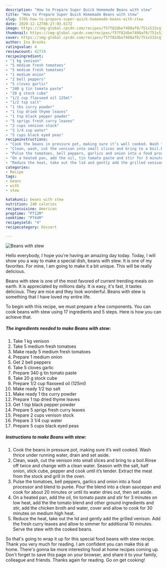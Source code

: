 ```yaml
---
description: "How to Prepare Super Quick Homemade Beans with stew"
title: "How to Prepare Super Quick Homemade Beans with stew"
slug: 5705-how-to-prepare-super-quick-homemade-beans-with-stew
date: 2020-12-12T06:27:03.617Z
image: https://img-global.cpcdn.com/recipes/f57f82dbe7408af0/751x532cq70/beans-with-stew-recipe-main-photo.jpg
thumbnail: https://img-global.cpcdn.com/recipes/f57f82dbe7408af0/751x532cq70/beans-with-stew-recipe-main-photo.jpg
cover: https://img-global.cpcdn.com/recipes/f57f82dbe7408af0/751x532cq70/beans-with-stew-recipe-main-photo.jpg
author: Ina Brooks
ratingvalue: 4
reviewcount: 42719
recipeingredient:
- "1 kg venison"
- "5 medium fresh tomatoes"
- "5 medium fresh tomatoes"
- "1 medium onion"
- "2 bell peppers"
- "5 cloves garlic"
- "340 g tin tomato paste"
- "20 g stock cube"
- "1/2 cup flaxseed oil 125ml"
- "1/2 tsp salt"
- "1 tbs curry powder"
- "1 tsp dried thyme leaves"
- "1 tsp black pepper powder"
- "5 sprigs fresh curry leaves"
- "2 cups venison stock"
- "3 1/4 cup water"
- "5 cups black eyed peas"
recipeinstructions:
- "Cook the beans in pressure pot, making sure it’s well cooked. Wash thrice under running water, drain and set aside."
- "Clean, wash, cut the venison into small slices and bring to a boil.Rinse off twice and change with a clean water. Season with the salt, half onion, stick cube, pepper and cook until it’s tender. Extract the meat from the stock and grill in the oven."
- "Pulse the tomatoes, bell peppers, garlics and onion into a food processor and blend to purée. Pour the blend into a clean saucepan and cook for about 20 minutes or until its water dries out, then set aside."
- "On a heated pan, add the oil, tin tomato paste and stir for 3 minutes on low heat, add the the tomato blend and other ground ingredients and stir, add the chicken broth and water, cover and allow to cook for 30 minutes on medium high heat."
- "Reduce the heat, take out the lid and gently add the grilled venison. Add the fresh curry leaves and allow to simmer for additional 10 minutes. Serve the stew with the cooked beans."
categories:
- Recipe
tags:
- beans
- with
- stew

katakunci: beans with stew 
nutrition: 248 calories
recipecuisine: American
preptime: "PT12M"
cooktime: "PT44M"
recipeyield: "4"
recipecategory: Dessert

---
```



![Beans with stew](https://img-global.cpcdn.com/recipes/f57f82dbe7408af0/751x532cq70/beans-with-stew-recipe-main-photo.jpg)

Hello everybody, I hope you're having an amazing day today. Today, I will show you a way to make a special dish, beans with stew. It is one of my favorites. For mine, I am going to make it a bit unique. This will be really delicious.



Beans with stew is one of the most favored of current trending meals on earth. It is appreciated by millions daily. It is easy, it's fast, it tastes delicious. They are nice and they look wonderful. Beans with stew is something that I have loved my entire life.


To begin with this recipe, we must prepare a few components. You can cook beans with stew using 17 ingredients and 5 steps. Here is how you can achieve that.

<!--inarticleads1-->

##### The ingredients needed to make Beans with stew:

1. Take 1 kg venison
1. Take 5 medium fresh tomatoes
1. Make ready 5 medium fresh tomatoes
1. Prepare 1 medium onion
1. Get 2 bell peppers
1. Take 5 cloves garlic
1. Prepare 340 g tin tomato paste
1. Take 20 g stock cube
1. Prepare 1/2 cup flaxseed oil (125ml)
1. Make ready 1/2 tsp salt
1. Make ready 1 tbs curry powder
1. Prepare 1 tsp dried thyme leaves
1. Get 1 tsp black pepper powder
1. Prepare 5 sprigs fresh curry leaves
1. Prepare 2 cups venison stock
1. Prepare 3 1/4 cup water
1. Prepare 5 cups black eyed peas




<!--inarticleads2-->

##### Instructions to make Beans with stew:

1. Cook the beans in pressure pot, making sure it’s well cooked. Wash thrice under running water, drain and set aside.
1. Clean, wash, cut the venison into small slices and bring to a boil.Rinse off twice and change with a clean water. Season with the salt, half onion, stick cube, pepper and cook until it’s tender. Extract the meat from the stock and grill in the oven.
1. Pulse the tomatoes, bell peppers, garlics and onion into a food processor and blend to purée. Pour the blend into a clean saucepan and cook for about 20 minutes or until its water dries out, then set aside.
1. On a heated pan, add the oil, tin tomato paste and stir for 3 minutes on low heat, add the the tomato blend and other ground ingredients and stir, add the chicken broth and water, cover and allow to cook for 30 minutes on medium high heat.
1. Reduce the heat, take out the lid and gently add the grilled venison. Add the fresh curry leaves and allow to simmer for additional 10 minutes. Serve the stew with the cooked beans.




So that's going to wrap it up for this special food beans with stew recipe. Thank you very much for reading. I am confident you can make this at home. There's gonna be more interesting food at home recipes coming up. Don't forget to save this page on your browser, and share it to your family, colleague and friends. Thanks again for reading. Go on get cooking!
